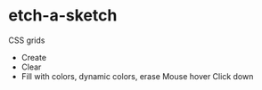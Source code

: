 # etch-a-sketch

CSS grids
- Create
- Clear 
- Fill with colors, dynamic colors, erase
Mouse hover
Click down
